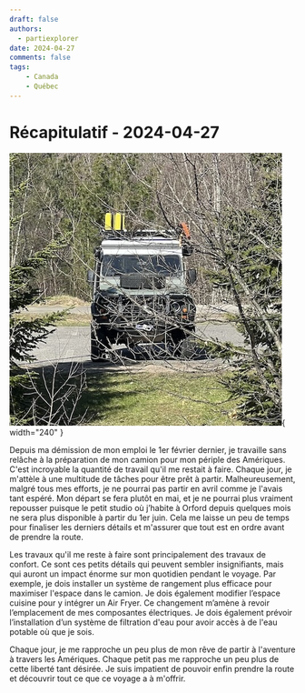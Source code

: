 ```yaml
---
draft: false
authors:
  - partiexplorer
date: 2024-04-27
comments: false
tags:
    - Canada
    - Québec
---
```


# Récapitulatif - 2024-04-27

![defender-waiting](/assets/images/blog/defender-waiting.jpg "Defender qui attend le départ"){ width="240" }

Depuis ma démission de mon emploi le 1er février dernier, je travaille sans relâche à la préparation de mon camion pour mon périple des Amériques. C'est incroyable la quantité de travail qu'il me restait à faire. Chaque jour, je m'attèle à une multitude de tâches pour être prêt à partir. Malheureusement, malgré tous mes efforts, je ne pourrai pas partir en avril comme je l'avais tant espéré. Mon départ se fera plutôt en mai, et je ne pourrai plus vraiment repousser puisque le petit studio où j’habite à Orford depuis quelques mois ne sera plus disponible à partir du 1er juin. Cela me laisse un peu de temps pour finaliser les derniers détails et m'assurer que tout est en ordre avant de prendre la route.

Les travaux qu'il me reste à faire sont principalement des travaux de confort. Ce sont ces petits détails qui peuvent sembler insignifiants, mais qui auront un impact énorme sur mon quotidien pendant le voyage. Par exemple, je dois installer un système de rangement plus efficace pour maximiser l'espace dans le camion. Je dois également modifier l’espace cuisine pour y intégrer un Air Fryer. Ce changement m’amène à revoir l’emplacement de mes composantes électriques. Je dois également prévoir l’installation d’un système de filtration d'eau pour avoir accès à de l'eau potable où que je sois.

Chaque jour, je me rapproche un peu plus de mon rêve de partir à l'aventure à travers les Amériques. Chaque petit pas me rapproche un peu plus de cette liberté tant désirée. Je suis impatient de pouvoir enfin prendre la route et découvrir tout ce que ce voyage a à m'offrir.

